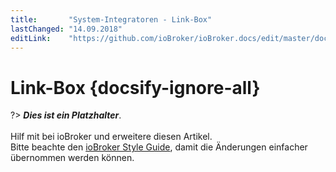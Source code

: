```yaml
---
title:       "System-Integratoren - Link-Box"
lastChanged: "14.09.2018"
editLink:    "https://github.com/ioBroker/ioBroker.docs/edit/master/docs/integrators/linkbox.md"
---
```


# Link-Box {docsify-ignore-all}

?> ***Dies ist ein Platzhalter***.
   <br><br>
   Hilf mit bei ioBroker und erweitere diesen Artikel.  
   Bitte beachte den [ioBroker Style Guide](community/styleguidedoc), 
   damit die Änderungen einfacher übernommen werden können.
